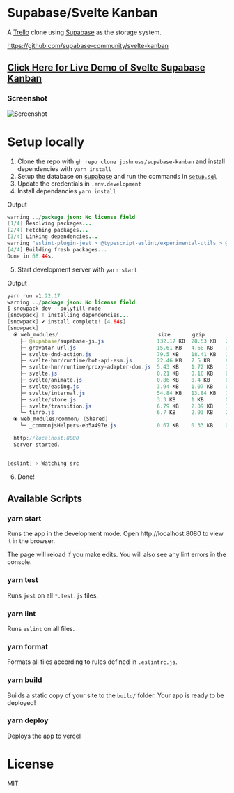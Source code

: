 # Supabase/Svelte Kanban

A [Trello](https://trello.com) clone using [Supabase](https://supabase.io) as the storage system.

https://github.com/supabase-community/svelte-kanban

## [Click Here for Live Demo of Svelte Supabase Kanban](https://supabase-kanban.vercel.app/)

### Screenshot

![Screenshot](https://github.com/joshnuss/supabase-kanban/blob/master/screenshot.png)

# Setup locally

1. Clone the repo with `gh repo clone joshnuss/supabase-kanban` and install dependencies with `yarn install`
2. Setup the database on [supabase](https://supabase.io) and run the commands in [`setup.sql`](https://github.com/joshnuss/supabase-kanban/blob/master/setup.sql)
3. Update the credentials in `.env.development`
4. Install dependancies `yarn install`

Output
```java
warning ../package.json: No license field
[1/4] Resolving packages...
[2/4] Fetching packages...
[3/4] Linking dependencies...
warning "eslint-plugin-jest > @typescript-eslint/experimental-utils > @typescript-eslint/typescript-estree > tsutils@3.19.1" has unmet peer dependency "typescript@>=2.8.0 || >= 3.2.0-dev || >= 3.3.0-dev || >= 3.4.0-dev || >= 3.5.0-dev || >= 3.6.0-dev || >= 3.6.0-beta || >= 3.7.0-dev || >= 3.7.0-beta".
[4/4] Building fresh packages...
Done in 68.44s.
```

5. Start development server with `yarn start`

Output
```java
yarn run v1.22.17
warning ../package.json: No license field
$ snowpack dev --polyfill-node
[snowpack] ! installing dependencies...
[snowpack] ✔ install complete! [4.64s]
[snowpack] 
  ⦿ web_modules/                                size       gzip       brotli   
    ├─ @supabase/supabase-js.js                 132.17 KB  28.53 KB   23.97 KB   
    ├─ gravatar-url.js                          15.61 KB   4.68 KB    3.83 KB    
    ├─ svelte-dnd-action.js                     79.5 KB    18.41 KB   15.69 KB   
    ├─ svelte-hmr/runtime/hot-api-esm.js        22.46 KB   7.5 KB     6.37 KB    
    ├─ svelte-hmr/runtime/proxy-adapter-dom.js  5.43 KB    1.72 KB    1.42 KB    
    ├─ svelte.js                                0.21 KB    0.16 KB    0.12 KB    
    ├─ svelte/animate.js                        0.86 KB    0.4 KB     0.35 KB    
    ├─ svelte/easing.js                         3.94 KB    1.07 KB    0.95 KB    
    ├─ svelte/internal.js                       54.84 KB   13.84 KB   11.94 KB   
    ├─ svelte/store.js                          3.3 KB     1 KB       0.88 KB    
    ├─ svelte/transition.js                     6.79 KB    2.09 KB    1.76 KB    
    └─ tinro.js                                 6.7 KB     2.93 KB    2.64 KB    
  ⦿ web_modules/common/ (Shared)
    └─ _commonjsHelpers-eb5a497e.js             0.67 KB    0.33 KB    0.27 KB    

  http://localhost:8080 
  Server started.


[eslint] > Watching src
```
6. Done!

## Available Scripts

### yarn start

Runs the app in the development mode.
Open http://localhost:8080 to view it in the browser.

The page will reload if you make edits.
You will also see any lint errors in the console.

### yarn test

Runs `jest` on all `*.test.js` files.

### yarn lint

Runs `eslint` on all files.

### yarn format

Formats all files according to rules defined in `.eslintrc.js`.

### yarn build

Builds a static copy of your site to the `build/` folder.
Your app is ready to be deployed!

### yarn deploy

Deploys the app to [vercel](https://vercel.com)

# License

MIT
